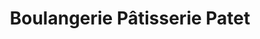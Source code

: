 ---
title: "Boulangerie Pâtisserie Patet"
url: /montagny/boulangerie-patisserie-patet/
shop: Bäckerei
---